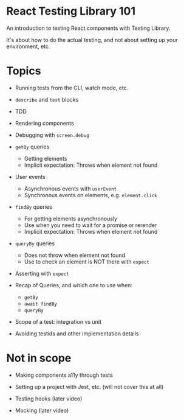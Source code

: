 # React Testing Library 101

An introduction to testing React components with Testing Library.

It's about how to do the actual testing, and not about setting up your environment, etc.

# Topics

- Running tests from the CLI, watch mode, etc.

- `describe` and `test` blocks

- TDD

- Rendering components

- Debugging with `screen.debug`

- `getBy` queries

  - Getting elements
  - Implicit expectation: Throws when element not found

- User events

  - Asynchronous events with `userEvent`
  - Synchronous events on elements, e.g. `element.click`

- `findBy` queries

  - For getting elements asynchronously
  - Use when you need to wait for a promise or rerender
  - Implicit expectation: Throws when element not found

- `queryBy` queries

  - Does not throw when element not found
  - Use to check an element is NOT there with `expect`

- Asserting with `expect`

- Recap of Queries, and which one to use when:

  - `getBy`
  - `await findBy`
  - `queryBy`

- Scope of a test: integration vs unit

- Avoiding testids and other implementation details

# Not in scope

- Making components a11y through tests

- Setting up a project with Jest, etc. (will not cover this at all)

- Testing hooks (later video)

- Mocking (later video)
